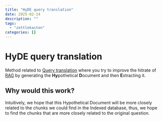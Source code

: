 ```yaml
---
title: "HyDE query translation"
date: 2025-02-14
description: ""
tags: 
  - "zettlekasten"
categories: []
---
```


# HyDE query translation
Method related to [Query translation](Query%20translation.md) where you try to
improve the hitrate of [RAG](RAG.md) by generating the **Hy**pothetical
**D**ocument and then **E**xtracting it.

## Why would this work?
Intuitively, we hope that this Hypothetical Document will be more closely related to the chunks we could find in the Indexed database, thus, we hope to find the chunks that are more closely related to the original question.